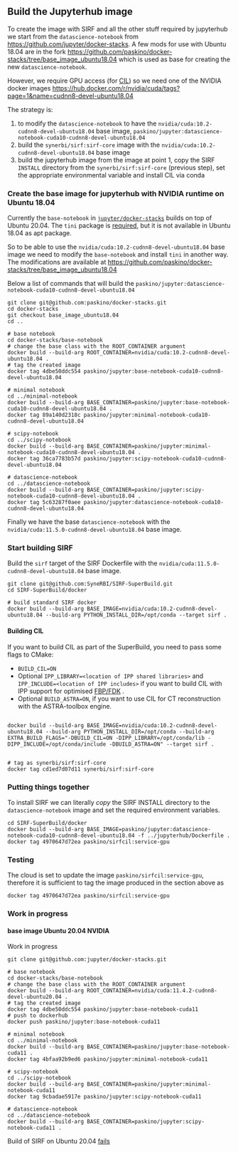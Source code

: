 ## Build the Jupyterhub image 

To create the image with SIRF and all the other stuff required by jupyterhub we start from the `datascience-notebook` from https://github.com/jupyter/docker-stacks.
A few mods for use with Ubuntu 18.04 are in the fork https://github.com/paskino/docker-stacks/tree/base_image_ubuntu18.04 which is used as base for creating the new `datascience-notebook`.

However, we require GPU access (for [CIL](https://github.com/TomographicImaging/CIL.git)) so we need one of the NVIDIA docker images https://hub.docker.com/r/nvidia/cuda/tags?page=1&name=cudnn8-devel-ubuntu18.04 

The strategy is:
  1. to modify the `datascience-notebook` to have the `nvidia/cuda:10.2-cudnn8-devel-ubuntu18.04` base image, `paskino/jupyter:datascience-notebook-cuda10-cudnn8-devel-ubuntu18.04`
  1. build the `synerbi/sirf:sirf-core` image with the `nvidia/cuda:10.2-cudnn8-devel-ubuntu18.04` base image
  1. build the jupyterhub image from the image at point 1, copy the SIRF `INSTALL` directory from the `synerbi/sirf:sirf-core` (previous step), set the appropriate environmental variable and install CIL via conda


### Create the base image for jupyterhub with NVIDIA runtime on Ubuntu 18.04

Currently the `base-notebook` in [`jupyter/docker-stacks`](`https://github.com/jupyter/docker-stacks`) builds on top of Ubuntu 20.04. The `tini` package is [required](https://github.com/jupyter/docker-stacks/blob/f27d615c5052c3a567835ceba3c21ab5d7b0416a/base-notebook/Dockerfile#L39-L42), but it is not available in Ubuntu 18.04 as apt package.  

So to be able to use the `nvidia/cuda:10.2-cudnn8-devel-ubuntu18.04` base image we need to modify the `base-notebook` and install `tini` in another way.
The modifications are available at https://github.com/paskino/docker-stacks/tree/base_image_ubuntu18.04

Below a list of commands that will build the `paskino/jupyter:datascience-notebook-cuda10-cudnn8-devel-ubuntu18.04`

```
git clone git@github.com:paskino/docker-stacks.git
cd docker-stacks
git checkout base_image_ubuntu18.04
cd ..

# base notebook
cd docker-stacks/base-notebook
# change the base class with the ROOT_CONTAINER argument
docker build --build-arg ROOT_CONTAINER=nvidia/cuda:10.2-cudnn8-devel-ubuntu18.04 .
# tag the created image
docker tag 4dbe50ddc554 paskino/jupyter:base-notebook-cuda10-cudnn8-devel-ubuntu18.04

# minimal notebook
cd ../minimal-notebook
docker build --build-arg BASE_CONTAINER=paskino/jupyter:base-notebook-cuda10-cudnn8-devel-ubuntu18.04 .
docker tag 89a140d2318c paskino/jupyter:minimal-notebook-cuda10-cudnn8-devel-ubuntu18.04

# scipy-notebook
cd ../scipy-notebook
docker build --build-arg BASE_CONTAINER=paskino/jupyter:minimal-notebook-cuda10-cudnn8-devel-ubuntu18.04 .
docker tag 36ca7783b57d paskino/jupyter:scipy-notebook-cuda10-cudnn8-devel-ubuntu18.04

# datascience-notebook
cd ../datascience-notebook
docker build --build-arg BASE_CONTAINER=paskino/jupyter:scipy-notebook-cuda10-cudnn8-devel-ubuntu18.04 .
docker tag 5c63287f0aee paskino/jupyter:datascience-notebook-cuda10-cudnn8-devel-ubuntu18.04
```

Finally we have the base `datascience-notebook` with the `nvidia/cuda:11.5.0-cudnn8-devel-ubuntu18.04` base image.

### Start building SIRF

Build the `sirf` target of the SIRF Dockerfile with the `nvidia/cuda:11.5.0-cudnn8-devel-ubuntu18.04` base image.

```
git clone git@github.com:SyneRBI/SIRF-SuperBuild.git
cd SIRF-SuperBuild/docker

# build standard SIRF docker
docker build --build-arg BASE_IMAGE=nvidia/cuda:10.2-cudnn8-devel-ubuntu18.04 --build-arg PYTHON_INSTALL_DIR=/opt/conda --target sirf .

```

#### Building CIL

If you want to build CIL as part of the SuperBuild, you need to pass some flags to CMake:
 - `BUILD_CIL=ON`
 - Optional `IPP_LIBRARY=<location of IPP shared libraries>` and `IPP_INCLUDE=<location of IPP includes>` if you want to build CIL with IPP support for optimised [FBP/FDK](https://github.com/TomographicImaging/CIL#dependency) . 
 - Optional `BUILD_ASTRA=ON`, if you want to use CIL for CT reconstruction with the ASTRA-toolbox engine. 

```

docker build --build-arg BASE_IMAGE=nvidia/cuda:10.2-cudnn8-devel-ubuntu18.04 --build-arg PYTHON_INSTALL_DIR=/opt/conda --build-arg EXTRA_BUILD_FLAGS="-DBUILD_CIL=ON -DIPP_LIBRARY=/opt/conda/lib -DIPP_INCLUDE=/opt/conda/include -DBUILD_ASTRA=ON" --target sirf . 


# tag as synerbi/sirf:sirf-core
docker tag cd1ed7d07d11 synerbi/sirf:sirf-core
```

### Putting things together



To install SIRF we can literally _copy_ the SIRF INSTALL directory to the `datascience-notebook` image and set the required environment variables.

```
cd SIRF-SuperBuild/docker
docker build --build-arg BASE_IMAGE=paskino/jupyter:datascience-notebook-cuda10-cudnn8-devel-ubuntu18.04 -f ../jupyterhub/Dockerfile .
docker tag 4970647d72ea paskino/sirfcil:service-gpu
```

### Testing

The cloud is set to update the image `paskino/sirfcil:service-gpu`, therefore it is sufficient to tag the image produced in the section above as  
```
docker tag 4970647d72ea paskino/sirfcil:service-gpu
```

### Work in progress
#### base image Ubuntu 20.04 NVIDIA

Work in progress

```
git clone git@github.com:jupyter/docker-stacks.git

# base notebook
cd docker-stacks/base-notebook
# change the base class with the ROOT_CONTAINER argument
docker build --build-arg ROOT_CONTAINER=nvidia/cuda:11.4.2-cudnn8-devel-ubuntu20.04 .
# tag the created image
docker tag 4dbe50ddc554 paskino/jupyter:base-notebook-cuda11
# push to dockerhub
docker push paskino/jupyter:base-notebook-cuda11

# minimal notebook
cd ../minimal-notebook
docker build --build-arg BASE_CONTAINER=paskino/jupyter:base-notebook-cuda11 .
docker tag 4bfaa92b9ed6 paskino/jupyter:minimal-notebook-cuda11

# scipy-notebook
cd ../scipy-notebook
docker build --build-arg BASE_CONTAINER=paskino/jupyter:minimal-notebook-cuda11
docker tag 9cbadae5917e paskino/jupyter:scipy-notebook-cuda11

# datascience-notebook
cd ../datascience-notebook
docker build --build-arg BASE_CONTAINER=paskino/jupyter:scipy-notebook-cuda11 .
```

Build of SIRF on Ubuntu 20.04 [fails](https://github.com/SyneRBI/SIRF-SuperBuild/issues/649)